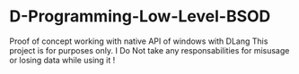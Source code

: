 # D-Programming-Low-Level-BSOD
Proof of concept working with native API of windows with DLang
This project is for purposes only. I Do Not take any responsabilities for misusage or losing data while using it !
